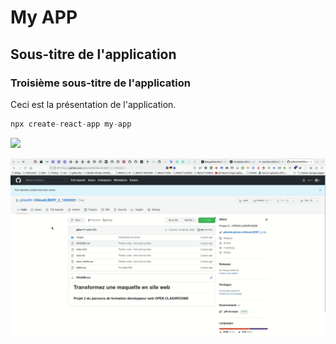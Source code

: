 # My APP
## Sous-titre de l'application
### Troisième sous-titre de l'application
Ceci est la présentation de l'application.

```javascript
npx create-react-app my-app
```
<p>
<img src="https://static.secureholiday.net/static/CMS/photos/000/063/000063554.jpg?format=webp" />
</p>
<p>
<img src="./screen-cast.gif" width="1200" />
</p>